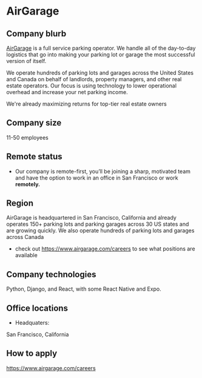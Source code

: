 # AirGarage

## Company blurb

[AirGarage](https://www.airgarage.com/) is a full service parking operator. We handle all of the day-to-day logistics that go into making your parking lot or garage the most successful version of itself.

We operate hundreds of parking lots and garages across the United States and Canada on behalf of landlords, property managers, and other real estate operators. Our focus is using technology to lower operational overhead and increase your net parking income.

We're already maximizing returns for top-tier real estate owners

## Company size

11-50 employees

## Remote status

* Our company is remote-first, you’ll be joining a sharp, motivated team and have the option to work in an office in San Francisco or work **remotely.**

## Region

AirGarage is headquartered in San Francisco, California and already operates 150+ parking lots and parking garages across 30 US states and are growing quickly. We also operate hundreds of parking lots and garages across Canada

* check out <https://www.airgarage.com/careers> to see what positions are available

## Company technologies

Python, Django, and React, with some React Native and Expo.

## Office locations

* Headquaters:

San Francisco, California

## How to apply

<https://www.airgarage.com/careers>
